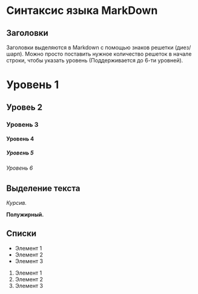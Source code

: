 # Синтаксис языка MarkDown

## Заголовки

Заголовки выделяются в Markdown с помощью знаков решетки (диез/шарп). Можно просто поставить нужное количество решеток в начале строки, чтобы указать уровень (Поддерживается до 6-ти уровней).
# Уровень 1
## Уровеь 2
### Уровень 3
#### Уровень 4
##### Уровень 5
###### Уровень 6

## Выделение текста

*Курсив.*

**Полужирный.**

## Списки

* Элемент 1
* Элемент 2
* Элемент 3

1. Элемент 1
2. Элемент 2
3. Элемент 3